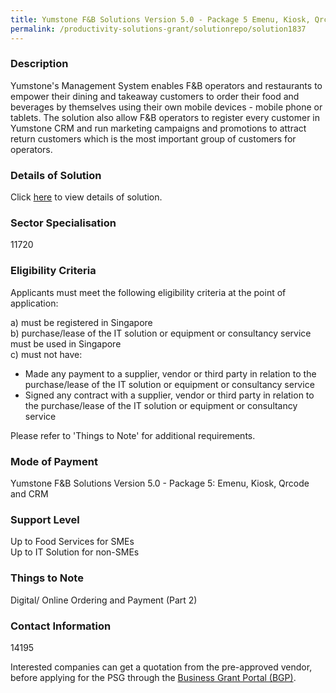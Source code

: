 ```yaml
---
title: Yumstone F&B Solutions Version 5.0 - Package 5 Emenu, Kiosk, Qrcode and CRM
permalink: /productivity-solutions-grant/solutionrepo/solution1837
---
```


### Description

Yumstone's Management System enables F&B operators and restaurants to empower their dining and takeaway customers to order their food and beverages by themselves using their own mobile devices - mobile phone or tablets.  The solution also allow F&B operators to register every customer in Yumstone CRM and run marketing campaigns and promotions to attract return customers which is the most important group of customers for operators.

### Details of Solution

Click <a href='Yumstone Esolutions Pte Ltd' target='_blank' rel='noopener'>here</a> to view details of solution.

### Sector Specialisation

 11720 

### Eligibility Criteria

Applicants must meet the following eligibility criteria at the point of application:

a) must be registered in Singapore <br>
b) purchase/lease of the IT solution or equipment or consultancy service must be used in Singapore <br>
c) must not have:
- Made any payment to a supplier, vendor or third party in relation to the purchase/lease of the IT solution or equipment or consultancy service
- Signed any contract with a supplier, vendor or third party in relation to the purchase/lease of the IT solution or equipment or consultancy service

Please refer to 'Things to Note' for additional requirements.

### Mode of Payment
Yumstone F&B Solutions Version 5.0 - Package 5: Emenu, Kiosk, Qrcode and CRM

### Support Level
Up to Food Services for SMEs <br>
Up to IT Solution for non-SMEs

### Things to Note
Digital/ Online Ordering and Payment (Part 2)

### Contact Information
14195

Interested companies can get a quotation from the pre-approved vendor, before applying for the PSG through the <a target='_blank' rel='noopener' href='https://www.businessgrants.gov.sg/'>Business Grant Portal (BGP)</a>.
